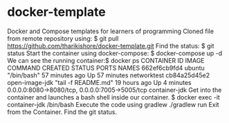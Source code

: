 # docker-template
Docker and Compose templates for learners of programming 
Cloned file from remote repository using: $ git pull https://github.com/tharikishore/docker-template.git
Find the status: $ git status
Start the container using docker-compose:
$ docker-compose up -d
We can see the running container:$ docker ps
CONTAINER ID        IMAGE               COMMAND               CREATED             STATUS              PORTS                                            NAMES
662ef6cb9fd4        ubuntu              "/bin/bash"           57 minutes ago      Up 57 minutes                                                        networktest
cb84a25d45e2        open-image-jdk      "tail -f README.md"   19 hours ago        Up 4 minutes        0.0.0.0:8080->8080/tcp, 0.0.0.0:7005->5005/tcp   container-jdk
Get into the container and launches a bash shell inside our container.
$ docker exec -it container-jdk /bin/bash
Execute the code using gradlew
./gradlew run
Exit from the Container.
Find the git status.

